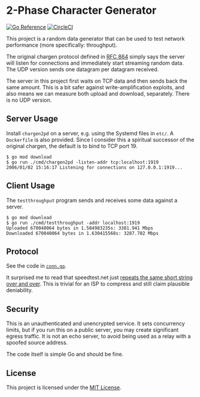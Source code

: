 # 2-Phase Character Generator

[![Go Reference](https://pkg.go.dev/badge/github.com/tommie/chargen2p.svg)](https://pkg.go.dev/github.com/tommie/chargen2p)
[![CircleCI](https://circleci.com/gh/tommie/chargen2p/tree/main.svg?style=svg)](https://circleci.com/gh/tommie/chargen2p/tree/main)

This project is a random data generator that can be used to test
network performance (more specifically: throughput).

The original chargen protocol defined in [RFC
864](https://datatracker.ietf.org/doc/html/rfc864) simply says the
server will listen for connections and immediately start streaming
random data. The UDP version sends one datagram per datagram received.

The server in this project first waits on TCP data and then sends back
the same amount. This is a bit safer against write-amplification
exploits, and also means we can measure both upload and download,
separately. There is no UDP version.

## Server Usage

Install `chargen2pd` on a server, e.g. using the Systemd files in
`etc/`. A `Dockerfile` is also provided. Since I consider this a
spiritual successor of the original chargen, the default is to bind to
TCP port 19.

```shell
$ go mod download
$ go run ./cmd/chargen2pd -listen-addr tcp:localhost:1919
2006/01/02 15:16:17 Listening for connections on 127.0.0.1:1919...
```

## Client Usage

The `testthroughput` program sends and receives some data against a
server.

```shell
$ go mod download
$ go run ./cmd/testthroughput -addr localhost:1919
Uploaded 670040064 bytes in 1.584983235s: 3381.941 Mbps
Downloaded 670040064 bytes in 1.630415568s: 3287.702 Mbps
```

## Protocol

See the code in [`conn.go`](https://github.com/tommie/chargen2p/blob/main/conn.go).

It surprised me to read that speedtest.net just [repeats the same
short string over and
over](https://gist.github.com/sdstrowes/411fca9d900a846a704f68547941eb97). This
is trivial for an ISP to compress and still claim plausible
deniability.

## Security

This is an unauthenticated and unencrypted service. It sets
concurrency limits, but if you run this on a public server, you may
create significant egress traffic. It is not an echo server, to avoid
being used as a relay with a spoofed source address.

The code itself is simple Go and should be fine.

## License

This project is licensed under the [MIT License](LICENSE).
